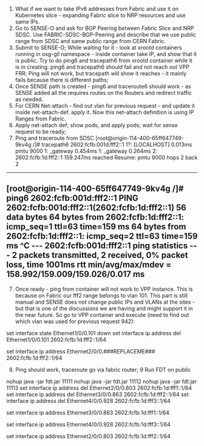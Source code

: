 1. What if we want to take IPv6 addresses from Fabric and use it on Kubernetes slice - expanding Fabric slice to NRP resources and use same IPs.
2. Go to SENSE-O and ask for BGP Peering between Fabric Slice and NRP SDSC. Use FABRIC-SDSC-BGP-Peering and describe that we use public range from SDSC and same public range from CERN Fabric. 
3. Submit to SENSE-O; While waiting for it - look at xrootd containers running in osg-gil namespace - inside container take IP, and show that it is public. Try to do ping6 and tracepath6 from xrootd container while it is in creating:
    ping6 and tracepath6 should fail and not reach out VPP FRR; Ping will not work, but tracepath will show it reaches - it mainly fails because there is different paths;
4. Once SENSE path is created - ping6 and traceroute6 should work - as SENSE added all the requires routes on the Routers and redirect traffic as needed.
5. For CERN Net-attach - find out vlan for previous request - and update it inside net-attach-def. apply it. Now this net-attach definition is using IP Ranges from Fabric. 
6. Apply net-attach def; show pods, and apply pods; wait for sense request to be ready;
7. Ping and traceroute from SDSC
[root@origin-114-400-65ff647749-9kv4g /]# tracepath6 2602:fcfb:001d:fff2::1
 1?: [LOCALHOST]                        0.013ms pmtu 9000
 1:  _gateway                                              0.454ms
 1:  _gateway                                              0.264ms
 2:  2602:fcfb:1d:fff2::1                                159.247ms reached
     Resume: pmtu 9000 hops 2 back 2
---
[root@origin-114-400-65ff647749-9kv4g /]# ping6 2602:fcfb:001d:fff2::1
PING 2602:fcfb:001d:fff2::1(2602:fcfb:1d:fff2::1) 56 data bytes
64 bytes from 2602:fcfb:1d:fff2::1: icmp_seq=1 ttl=63 time=159 ms
64 bytes from 2602:fcfb:1d:fff2::1: icmp_seq=2 ttl=63 time=159 ms
^C
--- 2602:fcfb:001d:fff2::1 ping statistics ---
2 packets transmitted, 2 received, 0% packet loss, time 1001ms
rtt min/avg/max/mdev = 158.992/159.009/159.026/0.017 ms
---
7. Once ready - ping from container will not work to VPP instance. This is because on Fabric our fff2 range belongs to vlan 101. This part is still manual and SENSE does not change public IPs and VLANs at the sites - but that is one of the discussions we are having and might support it in the near future. 
So go to VPP container and execute (need to find out which vlan was used for previous request 942):

set interface state Ethernet1/0/0.101 down
set interface ip address del Ethernet1/0/0.101 2602:fcfb:1d:fff2::1/64

set interface ip address Ethernet2/0/0.###REPLACEME### 2602:fcfb:1d:fff2::1/64

8. Ping should work, traceroute go via fabric router;
9 Run FDT on public



nohup java -jar fdt.jar 11111
nohup java -jar fdt.jar 11112
nohup java -jar fdt.jar 11113
set interface ip address del Ethernet2/0/0.803 2602:fcfb:1d:fff1::1/64
set interface ip address del Ethernet3/0/0.863 2602:fcfb:1d:fff2::1/64
set interface ip address del Ethernet4/0/0.928 2602:fcfb:1d:fff3::1/64


set interface ip address Ethernet3/0/0.863 2602:fcfb:1d:fff1::1/64

set interface ip address Ethernet4/0/0.928 2602:fcfb:1d:fff3::1/64

set interface ip address Ethernet2/0/0.803 2602:fcfb:1d:fff2::1/64
